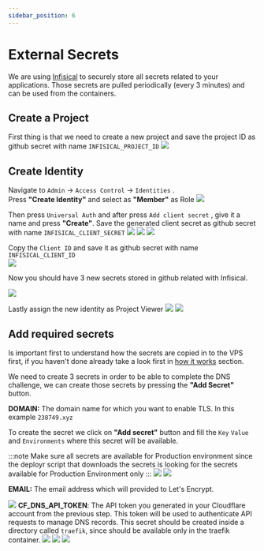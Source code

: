 ```yaml
---
sidebar_position: 6
---
```


# External Secrets

We are using [Infisical](https://infisical.com/) to securely store all secrets related to your applications. Those secrets are pulled periodically (every 3 minutes) and can be used from the containers.

## Create a Project
First thing is that we need to create a new project and save the project ID as github secret with name `INFISICAL_PROJECT_ID`
![](../../static/img/infisical-project-id.png)

## Create Identity
Navigate to `Admin` -> `Access Control` -> `Identities` .  
Press **"Create Identity"** and select as **"Member"** as Role
![](../../static/img/infisical-create-identity.png)

Then press `Universal Auth` and after press `Add client secret` , give it a name and press **"Create"**. Save the generated client secret as github secret with name `INFISICAL_CLIENT_SECRET`
![](../../static/img/infisical-universal-auth.png)
![](../../static/img/infisical-add-client-secret.png)
![](../../static/img/infisical-create-client-secret.png)

Copy the `Client ID` and save it as github secret with name `INFISICAL_CLIENT_ID`  
![](../../static/img/infisical-client-id.png)

Now you should have 3 new secrets stored in github related with Infisical.

![](../../static/img/github-infisical-client-secret.png)


Lastly assign the new identity as Project Viewer
![](../../static/img/infisical-project-1.png)
![](../../static/img/infisical-project-2.png)


## Add required secrets

Is important first to understand how the secrets are copied in to the VPS first, if you haven't done already take a look first in [how it works](../how_it_works.md) section.

We need to create 3 secrets in order to be able to complete the DNS challenge, we can create those secrets by pressing the **"Add Secret"** button.



**DOMAIN:** The domain name for which you want to enable TLS. In this example `238749.xyz`

To create the secret we click on **"Add secret"** button and fill the `Key` `Value` and `Environments` where this secret will be available.

:::note
    Make sure all secrets are available for Production environment since the deployr script that downloads the secrets is looking for the secrets available for Production Environment only
:::
![](../../static/img/infisical-add-secret-button.png)
![](../../static/img/infisical-domain-secret-create.png)


**EMAIL:** The email address which will provided to Let's Encrypt.

![](../../static/img/infisical-domain-secret.png)
**CF_DNS_API_TOKEN**: The API token you generated in your Cloudflare account from the previous step. This token will be used to authenticate API requests to manage DNS records. This secret should be created inside a directory called `traefik`, since should be available only in the traefik container.
![](../../static/img/infisical-create-directory.png)
![](../../static/img/infisical-traefik-directory.png)
![](../../static/img/infisical-traefik-secret.png)


